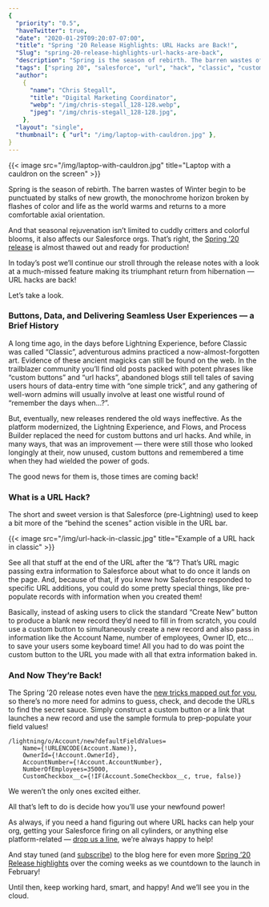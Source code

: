 ```yaml
---
{
  "priority": "0.5",
  "haveTwitter": true,
  "date": "2020-01-29T09:20:07-07:00",
  "title": "Spring '20 Release Highlights: URL Hacks are Back!",
  "Slug": "spring-20-release-highlights-url-hacks-are-back",
  "description": "Spring is the season of rebirth. The barren wastes of Winter begin to be punctuated by stalks of new growth, the monochrome horizon broken by flashes of color and life as the world warms",
  "tags": ["spring 20", "salesforce", "url", "hack", "classic", "custom"],
  "author":
    {
      "name": "Chris Stegall",
      "title": "Digital Marketing Coordinator",
      "webp": "/img/chris-stegall_128-128.webp",
      "jpeg": "/img/chris-stegall_128-128.jpg",
    },
  "layout": "single",
  "thumbnail": { "url": "/img/laptop-with-cauldron.jpg" },
}
---
```


{{< image src="/img/laptop-with-cauldron.jpg" title="Laptop with a cauldron on the screen" >}}

Spring is the season of rebirth. The barren wastes of Winter begin to be punctuated by stalks of new growth, the monochrome horizon broken by flashes of color and life as the world warms and returns to a more comfortable axial orientation.

And that seasonal rejuvenation isn’t limited to cuddly critters and colorful blooms, it also affects our Salesforce orgs. That’s right, the [Spring ’20 release](https://releasenotes.docs.salesforce.com/en-us/spring20/release-notes/salesforce_release_notes.htm) is almost thawed out and ready for production!

In today’s post we’ll continue our stroll through the release notes with a look at a much-missed feature making its triumphant return from hibernation — URL hacks are back!

Let’s take a look.

### Buttons, Data, and Delivering Seamless User Experiences — a Brief History

A long time ago, in the days before Lightning Experience, before Classic was called “Classic”, adventurous admins practiced a now-almost-forgotten art. Evidence of these ancient magicks can still be found on the web. In the trailblazer community you’ll find old posts packed with potent phrases like “custom buttons” and “url hacks”, abandoned blogs still tell tales of saving users hours of data-entry time with “one simple trick”, and any gathering of well-worn admins will usually involve at least one wistful round of “remember the days when…?”.

But, eventually, new releases rendered the old ways ineffective. As the platform modernized, the Lightning Experience, and Flows, and Process Builder replaced the need for custom buttons and url hacks. And while, in many ways, that was an improvement — there were still those who looked longingly at their, now unused, custom buttons and remembered a time when they had wielded the power of gods.

The good news for them is, those times are coming back!

### What is a URL Hack?

The short and sweet version is that Salesforce (pre-Lightning) used to keep a bit more of the “behind the scenes” action visible in the URL bar.

{{< image src="/img/url-hack-in-classic.jpg" title="Example of a URL hack in classic" >}}

See all that stuff at the end of the URL after the “&”? That’s URL magic passing extra information to Salesforce about what to do once it lands on the page. And, because of that, if you knew how Salesforce responded to specific URL additions, you could do some pretty special things, like pre-populate records with information when you created them!

Basically, instead of asking users to click the standard “Create New” button to produce a blank new record they’d need to fill in from scratch, you could use a custom button to simultaneously create a new record and also pass in information like the Account Name, number of employees, Owner ID, etc… to save your users some keyboard time! All you had to do was point the custom button to the URL you made with all that extra information baked in.

### And Now They’re Back!

The Spring ’20 release notes even have the [new tricks mapped out for you](https://releasenotes.docs.salesforce.com/en-us/spring20/release-notes/rn_general_lex_navigate_to_record_dfv.htm), so there’s no more need for admins to guess, check, and decode the URLs to find the secret sauce. Simply construct a custom button or a link that launches a new record and use the sample formula to prep-populate your field values!

```url
/lightning/o/Account/new?defaultFieldValues=
    Name={!URLENCODE(Account.Name)},
    OwnerId={!Account.OwnerId},
    AccountNumber={!Account.AccountNumber},
    NumberOfEmployees=35000,
    CustomCheckbox__c={!IF(Account.SomeCheckbox__c, true, false)}
```

We weren’t the only ones excited either.

All that’s left to do is decide how you’ll use your newfound power!

As always, if you need a hand figuring out where URL hacks can help your org, getting your Salesforce firing on all cylinders, or anything else platform-related — [drop us a line](/contact), we’re always happy to help!

And stay tuned (and [subscribe](https://pardot.mkpartners.com/Subscribe)) to the blog here for even more [Spring ’20 Release highlights](https://medium.com/tag/release-highlights/archive) over the
coming weeks as we countdown to the launch in February!

Until then, keep working hard, smart, and happy! And we’ll see you in the cloud.
